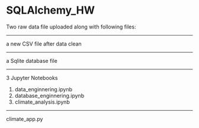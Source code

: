# SQLAlchemy_HW

Two raw data file uploaded along with following files: <br>
<hr>
a new CSV file after data clean <br>
<hr>
a Sqlite database file <br>
<hr>
3 Jupyter Notebooks <br>
<ol>
  <li> data_enginnering.ipynb</li>
  <li> database_enginnering.ipynb</li>
  <li> climate_analysis.ipynb</li>
</ol>
<hr>
climate_app.py
  
